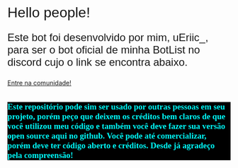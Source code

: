 <h1 style="font: normal 24pt Arial">Hello people!</h1>
<p style="font: normal 18pt Arial;">Este bot foi desenvolvido por mim, <a style=" text-decoration: none;" href="https://discord.com/users/1064162067919163485">uEriic_</a>, para ser o bot oficial de minha BotList no discord cujo o link se encontra abaixo.</p>
<a href="https://discord.gg/PWbEKmkY7a">Entre na comunidade!</a>
<br>
<br>
<p style="color: aqua; background-color: black; font: bolder 14pt cursive;"><strong>Este repositório pode sim ser usado por outras pessoas em seu projeto, porém peço que deixem os créditos bem claros de que você utilizou meu código e também você deve fazer sua versão open source aqui no github. Você pode até comercializar, porém deve ter código aberto e créditos. Desde já agradeço pela compreensão!</strong></p>